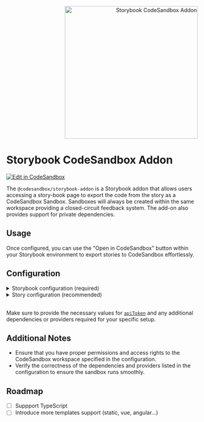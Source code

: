 <p align="right">
<img alt="Storybook CodeSandbox Addon" src="https://github.com/codesandbox/sandpack/assets/4838076/464ec018-48e5-410b-aaca-c050a3a02743" width="350" />
</p>

# Storybook CodeSandbox Addon

[![Edit in CodeSandbox](https://assets.codesandbox.io/github/button-edit-lime.svg)](https://codesandbox.io/p/github/codesandbox/storybook-addon)

The `@codesandbox/storybook-addon` is a Storybook addon that allows users accessing a story-book page to export the code from the story as a CodeSandbox Sandbox.
Sandboxes will always be created within the same workspace providing a closed-circuit feedback system. The add-on also provides support for private dependencies.

## Usage

Once configured, you can use the "Open in CodeSandbox" button within your Storybook environment to export stories to CodeSandbox effortlessly.

## Configuration

<details>
  <summary>Storybook configuration (required)</summary>

<br />

To run the addon, you'll need to configure it in your Storybook's `.storybook/preview.js` file.

```js
// .storybook/preview.js
import { Theme } from "@radix-ui/themes";

const preview: Preview = {
  parameters: {
    codesandbox: {
      /**
       * @required
       * Workspace API key from codesandbox.io/t/permissions.
       * This sandbox is created inside the given workspace
       * and can be shared with team members.
       */
      apiToken: WORKSPACE_API_KEY,

      /**
       * @optional
       * Dependencies list to be installed in the sandbox. 
       * 
       * @note You cannot use local modules or packages since
       * this story runs in an isolated environment (sandbox)
       * inside CodeSandbox. As such, the sandbox doesn't have
       * access to your file system.
       *
       * Example:
       */
      dependencies: {
        "@radix-ui/themes": "latest",
        "@myscope/mypackage": "1.0.0",
      },

      /**
       * @optional
       * CodeSandbox will try to import all components by default from
       * the given package, in case `mapComponent` property is not provided.
       * 
       * This property is useful when your components imports are predictable 
       * and come from a single package and entry point. 
       */
      fallbackImport: "@radix-ui/themes",

      /**
       * @optional
       * All required providers to run the sandbox properly, 
       * such as themes, i18n, store, and so on.
       * 
       * @note Remember to use only the dependencies listed above. 
       * 
       * Example:
       */
      provider: `import { Theme } from "@radix-ui/themes";
        import '@radix-ui/themes/styles.css';

        export default ThemeProvider = ({ children }) => {
          return (
            <Theme>
              {children}
            </Theme>
          ) 
        }`,
    },
  },
};

export default preview;
```
</details>

<details>
  <summary>Story configuration (recommended)</summary>

```ts
import type { Meta, StoryObj } from "@storybook/react";

const meta: Meta<typeof Button> = {
  title: "Example/Button",
  component: Button,
  parameters: {
    codesandbox: {
     /**
       * To import all components used within each story in 
       * CodeSandbox, provide all necessary packages and modules.
       * 
       * Given the following story:
       * ```js
       * import Provider from "@myscope/mypackage";
       * import { Button } from "@radix-ui/themes";
       * import "@radix-ui/themes/styles.css";
       * ```
       * 
       * You need to map all imports to the following:
       */
      mapComponent: {
        // Example of default imports
        "@myscope/mypackage": "Provider",

        // Example of named functions
        "@radix-ui/themes": ["Button"],

        // Example of static imports
        "@radix-ui/themes/styles.css": true,
      },

      /**
       * @note You cannot use local modules or packages since
       * this story runs in an isolated environment (sandbox)
       * inside CodeSandbox. As such, the sandbox doesn't have
       * access to your file system.
       */
    },
  },
};
```

</details>

<br />

Make sure to provide the necessary values for [`apiToken`](https://codesandbox.io/t/permissions) and any additional dependencies or providers required for your specific setup.

## Additional Notes
- Ensure that you have proper permissions and access rights to the CodeSandbox workspace specified in the configuration.
- Verify the correctness of the dependencies and providers listed in the configuration to ensure the sandbox runs smoothly.

## Roadmap

- [ ] Suppport TypeScript
- [ ] Introduce more templates support (static, vue, angular...)